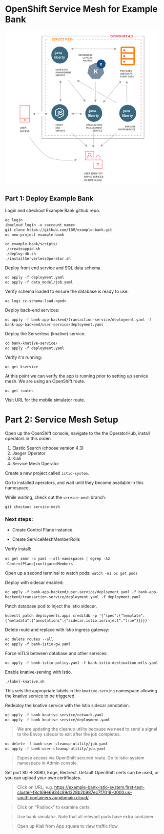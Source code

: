 
# OpenShift Service Mesh for Example Bank

![Example Bank diagram](arch.png)

## Part 1: Deploy Example Bank

Login and checkout Example Bank github repo.

```
oc login
ibmcloud login -u <account name>
git clone https://github.com/IBM/example-bank.git
oc new-project example-bank
```

```
cd example-bank/scripts/
./createappid.sh
./deploy-db.sh
./installServerlessOperator.sh
```

Deploy front end service and SQL data schema.

```
oc apply -f deployment.yaml
oc apply -f data_model/job.yaml
```

Verify schema loaded to ensure the database is ready to use.

```
oc logs cc-schema-load-<pod>
```

Deploy back-end services:

```
oc apply -f bank-app-backend/transaction-service/deployment.yaml -f bank-app-backend/user-service/deployment.yaml
```

Deploy the Serverless (knative) service.

```
cd bank-knative-service/
oc apply -f deployment.yaml
```
Verify it's running:

```
oc get kservice
```

At this point we can verify the app is running prior to setting up service mesh. 
We are using an OpenShift route.

```
oc get routes
```
Visit URL for the mobile simulator route.

# Part 2: Service Mesh Setup

Open up the OpenShift console, navigate to the the OperatorHub, install operators in this order:

 1. Elastic Search (choose version 4.3)
 2. Jaeger Operator
 3. Kiali
 4. Service Mesh Operator

Create a new project called `istio-system`.

Go to installed operators, and wait until they become available in this namespace.

While waiting, check out the `service-mesh` branch:

```
git checkout service-mesh
````

### Next steps:

- Create Control Plane instance.

- Create ServiceMeshMemberRolls

Verify install: 

```oc get smmr -o yaml --all-namespaces | egrep -A2 'ControlPlane|configuredMembers'```


Open up a second terminal to watch pods: `watch -n1 oc get pods`

Deploy with sidecar enabled:

```
oc apply -f bank-app-backend/user-service/deployment.yaml -f bank-app-backend/transaction-service/deployment.yaml -f deployment.yaml
```

Patch database pod to inject the Istio sidecar.

```
kubectl patch deployments.apps creditdb -p '{"spec":{"template":{"metadata":{"annotations":{"sidecar.istio.io/inject":"true"}}}}}'
```

Delete route and replace with Istio ingress gateway:

```
oc delete routes --all
oc apply -f bank-istio-gw.yaml
```

Force mTLS between database and other services:

```
oc apply -f bank-istio-policy.yaml -f bank-istio-destination-mtls.yaml
```

Enable knative-serving with Istio.

```
./label-knative.sh
```

This sets the appropriate labels in the `knative-serving` namespace allowing the knative service to be triggered.

Redeploy the knative service with the Istio sidecar annotation.

```
oc apply -f bank-knative-service/network.yaml
oc apply -f bank-knative-service/deployment.yaml
```

>  We are updating the cleanup utility because we need to send a signal to the Envoy sidecar to exit after the job completes.

```
oc delete -f bank-user-cleanup-utility/job.yaml
oc apply -f bank-user-cleanup-utility/job.yaml
```

> Expose access via OpenShift secured route. Go to istio-system namespace in Admin console.

Set port 80 -> 8080, Edge, Redirect.  Default OpenShift certs can be used, or you can upload your own certificates.

> Click on URL, e.g. https://example-bank-istio-system.first-test-cluster-f8c169e6934c89d328b2b987ec7f7018-0000.us-south.containers.appdomain.cloud/

> Click on "Padlock" to examine certs.

> Use bank simulator. Note that all relevant pods have extra container.

> Open up Kiali from App square to view traffic flow.
